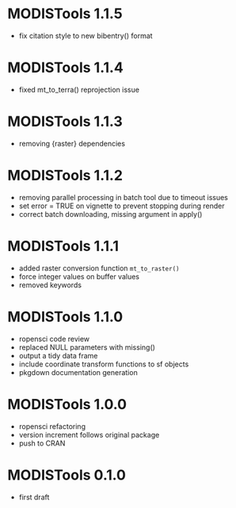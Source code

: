 # MODISTools 1.1.5

* fix citation style to new bibentry() format

# MODISTools 1.1.4

* fixed mt_to_terra() reprojection issue

# MODISTools 1.1.3

* removing {raster} dependencies

# MODISTools 1.1.2

* removing parallel processing in batch tool due to timeout issues
* set error = TRUE on vignette to prevent stopping during render
* correct batch downloading, missing argument in apply()

# MODISTools 1.1.1

* added raster conversion function `mt_to_raster()`
* force integer values on buffer values
* removed keywords

# MODISTools 1.1.0

* ropensci code review
* replaced NULL parameters with missing()
* output a tidy data frame
* include coordinate transform functions to sf objects
* pkgdown documentation generation

# MODISTools 1.0.0

* ropensci refactoring
* version increment follows original package
* push to CRAN

# MODISTools 0.1.0

* first draft
